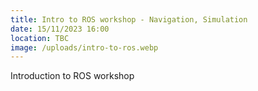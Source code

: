 ```yaml
---
title: Intro to ROS workshop - Navigation, Simulation
date: 15/11/2023 16:00
location: TBC
image: /uploads/intro-to-ros.webp
---
```

Introduction to ROS workshop
